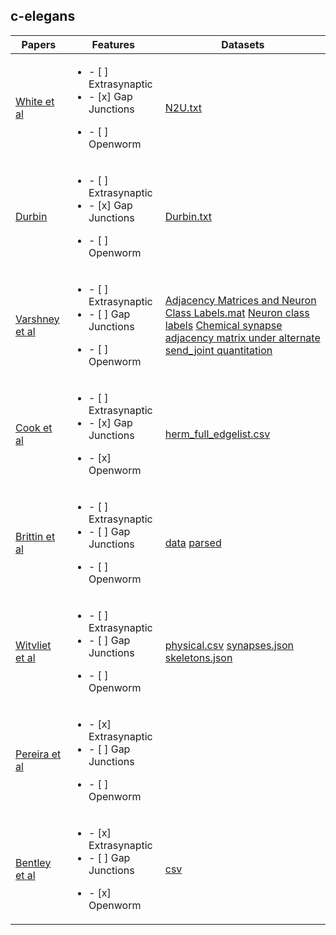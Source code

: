 ## c-elegans

| Papers                                                     | Features      | Datasets      |
| -------------                                              | -----         | -----         |
| [White et al](datasets/connectomes/0.White_1984.md)        | <ul><li>- [ ] Extrasynaptic</li><li>- [x] Gap Junctions</li></ul><ul><li>- [ ] Openworm|[N2U.txt](https://github.com/dwitvliet/nature2021/blob/0646af9d25896ae660f97d462eab2d67282f5625/data/legacy_data/wormwiring_N2U.txt)|
| [Durbin](datasets/connectomes/0a.Durbin_1987.md)        | <ul><li>- [ ] Extrasynaptic</li><li>- [x] Gap Junctions</li></ul><ul><li>- [ ] Openworm|[Durbin.txt](https://github.com/dwitvliet/nature2021/blob/0646af9d25896ae660f97d462eab2d67282f5625/data/legacy_data/durbin.txt)|
| [Varshney et al](datasets/connectomes/1.Varshney_2011.md)  | <ul><li>- [ ] Extrasynaptic</li><li>- [ ] Gap Junctions</li></ul><ul><li>- [ ] Openworm              | [Adjacency Matrices and Neuron Class Labels.mat](https://github.com/lrvarshney/elegans/blob/07d10c2d43b3da9a1fefed2e8658a98dc4310765/ConnOrdered_040903.mat) [Neuron class labels](https://github.com/lrvarshney/elegans/blob/07d10c2d43b3da9a1fefed2e8658a98dc4310765/NeuronTypeOrdered_040903.mat) [Chemical synapse adjacency matrix under alternate send_joint quantitation](https://github.com/lrvarshney/elegans/blob/07d10c2d43b3da9a1fefed2e8658a98dc4310765/A_sendjoint.mat)  |
| [Cook et al](datasets/connectomes/2.Cook_2019.md)          | <ul><li>- [ ] Extrasynaptic</li><li>- [x] Gap Junctions</li></ul><ul><li>- [x] Openworm               |[herm_full_edgelist.csv](datasets/neurons/herm_full_edgelist.csv) |
| [Brittin et al](datasets/connectomes/3.Brittin_2021.md)    | <ul><li>- [ ] Extrasynaptic</li><li>- [ ] Gap Junctions</li></ul><ul><li>- [ ] Openworm              | [data](https://github.com/cabrittin/elegansbrainmap/tree/049a26a094e085bacc70f5b05ea04a007d00eb2c/data) [parsed](https://github.com/cabrittin/parsetrakem2)| 
| [Witvliet et al](datasets/connectomes/4.Witvliet_2021.md)  |<ul><li>- [ ] Extrasynaptic</li><li>- [ ] Gap Junctions</li></ul><ul><li>- [ ] Openworm               | [physical.csv](https://github.com/dwitvliet/nature2021/tree/0646af9d25896ae660f97d462eab2d67282f5625/data/physical_contact) [synapses.json](https://github.com/dwitvliet/nature2021/tree/0646af9d25896ae660f97d462eab2d67282f5625/data/synapses) [skeletons.json](https://github.com/dwitvliet/nature2021/tree/0646af9d25896ae660f97d462eab2d67282f5625/data/skeletons) |
| [Pereira et al](datasets/extrasynaptic/0.Pereira_2015.md)  |<ul><li>- [x] Extrasynaptic</li><li>- [ ] Gap Junctions</li></ul><ul><li>- [ ] Openworm               ||
| [Bentley et al](datasets/extrasynaptic/1.Bentley_2016.md)  |<ul><li>- [x] Extrasynaptic</li><li>- [ ] Gap Junctions</li></ul><ul><li>- [x] Openworm               | [csv](datasets/neurons/Bentley_et_al_2016_expression.csv) |
